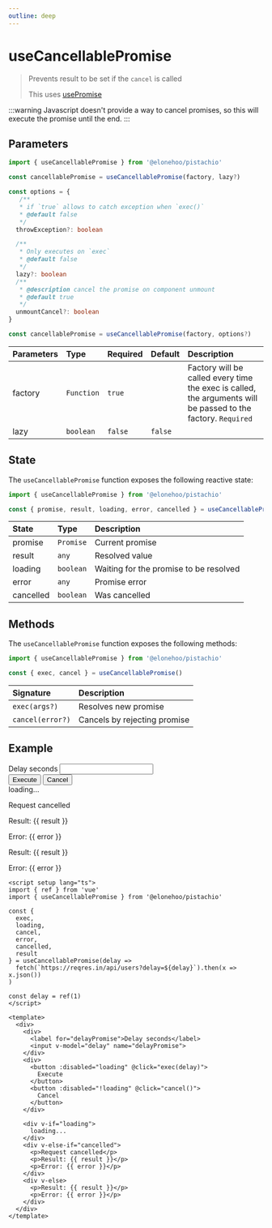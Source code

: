 ```yaml
---
outline: deep
---
```


<script setup lang="ts">
import { ref } from 'vue'
import { useCancellablePromise } from '@elonehoo/pistachio'

const {
  exec,
  loading,
  cancel,
  error,
  cancelled,
  result
} = useCancellablePromise(delay =>
  fetch(`https://reqres.in/api/users?delay=${delay}`).then(x => x.json())
);

const delay = ref(1);
</script>

# useCancellablePromise

> Prevents result to be set if the `cancel` is called
>
> This uses [usePromise](./promise)

:::warning
Javascript doesn't provide a way to cancel promises, so this will execute the promise until the end.
:::

## Parameters

```typescript
import { useCancellablePromise } from '@elonehoo/pistachio'

const cancellablePromise = useCancellablePromise(factory, lazy?)

const options = {
   /**
   * if `true` allows to catch exception when `exec()`
   * @default false
   */
  throwException?: boolean

  /**
   * Only executes on `exec`
   * @default false
   */
  lazy?: boolean
  /**
   * @description cancel the promise on component unmount
   * @default true
   */
  unmountCancel?: boolean
}

const cancellablePromise = useCancellablePromise(factory, options?)
```

| Parameters | Type       | Required | Default | Description                                                                                                   |
| :--------- | :--------- | :------- | :------ | :------------------------------------------------------------------------------------------------------------ |
| factory    | `Function` | `true`   |         | Factory will be called every time the exec is called, the arguments will be passed to the factory. `Required` |
| lazy       | `boolean`  | `false`  | `false` |                                                                                                               |

## State

The `useCancellablePromise` function exposes the following reactive state:

```typescript
import { useCancellablePromise } from '@elonehoo/pistachio'

const { promise, result, loading, error, cancelled } = useCancellablePromise()
```

| State     | Type      | Description                            |
| :-------- | :-------- | :------------------------------------- |
| promise   | `Promise` | Current promise                        |
| result    | `any`     | Resolved value                         |
| loading   | `boolean` | Waiting for the promise to be resolved |
| error     | `any`     | Promise error                          |
| cancelled | `boolean` | Was cancelled                          |

## Methods

The `useCancellablePromise` function exposes the following methods:

```typescript
import { useCancellablePromise } from '@elonehoo/pistachio'

const { exec, cancel } = useCancellablePromise()
```

| Signature        | Description                  |
| :--------------- | :--------------------------- |
| `exec(args?)`    | Resolves new promise         |
| `cancel(error?)` | Cancels by rejecting promise |

## Example

<div>
  <div>
    <label for="delayPromise">Delay seconds</label>
    <input name="delayPromise" v-model="delay" />
  </div>
  <div>
    <button @click="exec(delay)" :disabled="loading">Execute</button>
    <button @click="cancel()" :disabled="!loading">Cancel</button>
  </div>
  <div v-if="loading">loading...</div>
  <div v-else-if="cancelled">
    <p>Request cancelled</p>
    <p>Result: {{ result }}</p>
    <p>Error: {{ error }}</p>
  </div>
  <div v-else>
    <p>Result: {{ result }}</p>
    <p>Error: {{ error }}</p>
  </div>
</div>

```vue
<script setup lang="ts">
import { ref } from 'vue'
import { useCancellablePromise } from '@elonehoo/pistachio'

const {
  exec,
  loading,
  cancel,
  error,
  cancelled,
  result
} = useCancellablePromise(delay =>
  fetch(`https://reqres.in/api/users?delay=${delay}`).then(x => x.json())
)

const delay = ref(1)
</script>

<template>
  <div>
    <div>
      <label for="delayPromise">Delay seconds</label>
      <input v-model="delay" name="delayPromise">
    </div>
    <div>
      <button :disabled="loading" @click="exec(delay)">
        Execute
      </button>
      <button :disabled="!loading" @click="cancel()">
        Cancel
      </button>
    </div>

    <div v-if="loading">
      loading...
    </div>
    <div v-else-if="cancelled">
      <p>Request cancelled</p>
      <p>Result: {{ result }}</p>
      <p>Error: {{ error }}</p>
    </div>
    <div v-else>
      <p>Result: {{ result }}</p>
      <p>Error: {{ error }}</p>
    </div>
  </div>
</template>
```
